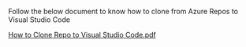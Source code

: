 Follow the below document to know how to clone from Azure Repos to Visual Studio Code


[How to Clone Repo to Visual Studio Code.pdf](/.attachments/How%20to%20Clone%20Repo%20to%20Visual%20Studio%20Code-1daf59c5-5da2-4bea-ab1f-979fa139ec4e.pdf)